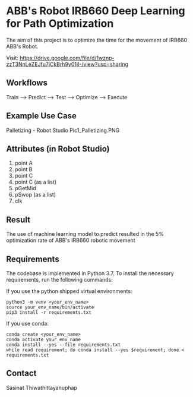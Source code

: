 ﻿# ABB's Robot IRB660 Deep Learning for Path Optimization

The aim of this project is to optimize the time for the movement of IRB660 ABB's Robot.

Visit: https://drive.google.com/file/d/1wznp-zzT3NnLeZEJfu7iCkBrh9y01jI-/view?usp=sharing

## Workflows
Train --> Predict --> Test --> Optimize --> Execute

## Example Use Case
Palletizing - Robot Studio
Pic1_Palletizing.PNG

## Attributes (in Robot Studio)
1. point A
2. point B
3. point C
4. point C (as a list)
5. pGetMid
6. pSwop (as a list)
7. clk

## Result
The use of machine learning model to predict resulted in the 5% optimization rate of ABB's IRB660 robotic movement

## Requirements
The codebase is implemented in Python 3.7. To install the necessary requirements, run the following commands:

If you use the python shipped virtual environments:
```
python3 -m venv <your_env_name>
source your_env_name/bin/activate
pip3 install -r requirements.txt
```

If you use conda:
```
conda create <your_env_name>
conda activate your_env_name 
conda install --yes --file requirements.txt
while read requirement; do conda install --yes $requirement; done < requirements.txt
```

## Contact
Sasinat Thiwathittayanuphap
